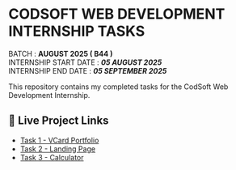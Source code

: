 # CODSOFT WEB DEVELOPMENT INTERNSHIP TASKS  

BATCH : **AUGUST 2025 ( B44 )**  
INTERNSHIP START DATE : ***05 AUGUST 2025***  
INTERNSHIP END DATE : ***05 SEPTEMBER 2025***

          
This repository contains my completed tasks for the CodSoft Web Development Internship.

## 🚀 Live Project Links

- [Task 1 - VCard Portfolio](https://urr-kuldeep2.netlify.app/)
- [Task 2 - Landing Page](https://codsofttask2landingpage.netlify.app/)
- [Task 3 - Calculator](https://codsofttask3calculator.netlify.app/)
